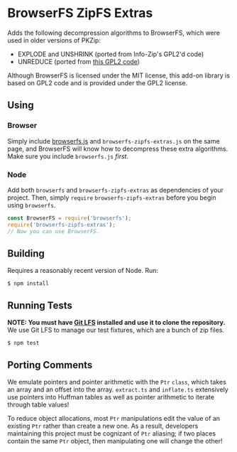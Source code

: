 # BrowserFS ZipFS Extras

Adds the following decompression algorithms to BrowserFS, which were used in
older versions of PKZip:

* EXPLODE and UNSHRINK (ported from Info-Zip's GPL2'd code)
* UNREDUCE (ported from [this GPL2 code](http://aluigi.altervista.org/papers/unreduce.c))

Although BrowserFS is licensed under the MIT license, this add-on library is
based on GPL2 code and is provided under the GPL2 license.

## Using

### Browser

Simply include [browserfs.js](https://github.com/jvilk/browserfs) and `browserfs-zipfs-extras.js` on the same page, and BrowserFS will know how to decompress these extra algorithms.
Make sure you include `browserfs.js` *first*.

### Node

Add both `browserfs` and `browserfs-zipfs-extras` as dependencies of your project. Then, simply `require` `browserfs-zipfs-extras` before you begin using `browserfs`.

```javascript
const BrowserFS = require('browserfs');
require('browserfs-zipfs-extras');
// Now you can use BrowserFS.
```

## Building

Requires a reasonably recent version of Node. Run:

```
$ npm install
```

## Running Tests

**NOTE: You must have [Git LFS](https://git-lfs.github.com/) installed and use it to clone the repository.**
We use Git LFS to manage our test fixtures, which are a bunch of zip files.

```
$ npm test
```

## Porting Comments

We emulate pointers and pointer arithmetic with the `Ptr` `class`, which
takes an array and an offset into the array. `extract.ts` and `inflate.ts`
extensively use pointers into Huffman tables as well as pointer arithmetic
to iterate through table values!

To reduce object allocations, most `Ptr` manipulations edit the value of
an existing `Ptr` rather than create a new one. As a result, developers
maintaining this project must be cognizant of `Ptr` aliasing; if two places
contain the same `Ptr` object, then manipulating one will change the other!
